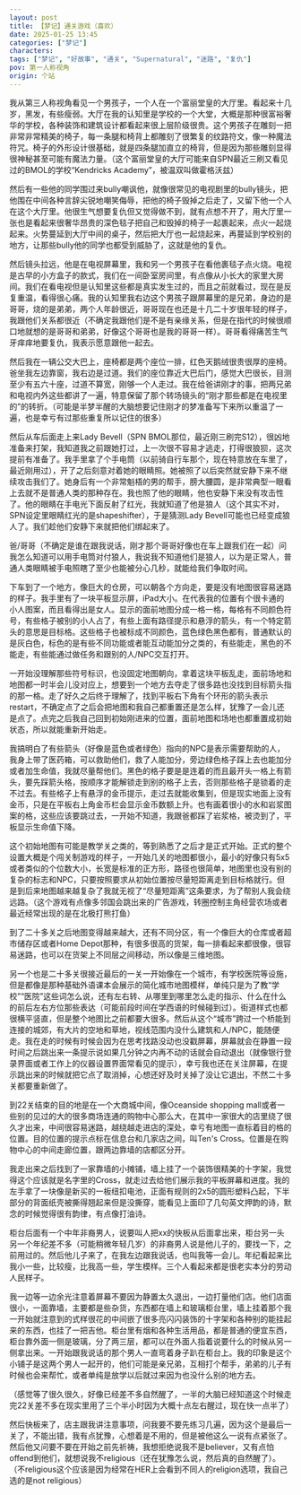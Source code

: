 ```yaml
---
layout: post
title: 【梦记】通关游戏（喜欢）
date: 2025-01-25 13:45
categories: ["梦记"]
characters: 
tags: ["梦记", "好故事", "通关", "Supernatural", "迷路", "复仇"]
pov: 第一人称视角
origin: 个站
---
```


我从第三人称视角看见一个男孩子，一个人在一个富丽堂皇的大厅里。看起来十几岁，黑发，有些瘦弱。大厅在我的认知里是学校的一个大堂，大概是那种很富裕奢华的学校，各种装饰和建筑设计都看起来很上层阶级很贵。这个男孩子在雕刻一把非常非常精美的椅子，每一条腿和椅背上都雕刻了很繁复的纹路符文，像一种魔法符咒。椅子的外形设计很基础，就是四条腿加直立的椅背，但是因为那些雕刻显得很神秘甚至可能有魔法力量。（这个富丽堂皇的大厅可能来自SPN最近三刷又看见过的BMOL的学校“Kendricks Academy”，被温双叫做霍格沃兹）

然后有一些他的同学围过来bully嘲讽他，就像很常见的电视剧里的bully镜头，把他围在中间各种言辞尖锐地嘲笑侮辱，把他的椅子毁掉之后走了，又留下他一个人在这个大厅里。他很生气想要复仇但又觉得做不到，就有点想不开了，用大厅里一张也是看起来很奢华昂贵的深色毯子把自己和毁掉的椅子一起裹起来，点火一起烧起来。火势蔓延到大厅中间的桌子，然后把大厅也一起烧起来，再蔓延到学校别的地方，让那些bully他的同学也都受到威胁了，这就是他的复仇。

然后镜头拉远，他是在电视屏幕里，我和另一个男孩子在看他裹毯子点火烧。电视是古早的小方盒子的款式，我们在一间卧室房间里，有点像从小长大的家里大房间。我们在看电视但是认知里这些都是真实发生过的，而且之前就看过，现在是反复重温，看得很心痛。我的认知里我右边这个男孩子跟屏幕里的是兄弟，身边的是哥哥，烧的是弟弟，两个人年龄很近，哥哥现在也还是十几二十岁很年轻的样子，我跟他们关系都很近（不确定我跟他们是不是有亲缘关系，但是在指代的时候很顺口地就想的是哥哥和弟弟，好像这个哥哥也是我的哥哥一样）。哥哥看得痛苦生气牙痒痒地要复仇，我表示愿意跟他一起去。

然后我在一辆公交大巴上，座椅都是两个座位一排，红色天鹅绒很贵很厚的座椅。爸坐我左边靠窗，我右边是过道。我们的座位靠近大巴后门，感觉大巴很长，目测至少有五六十座，过道不算宽，刚够一个人走过。我在给爸讲刚才的事，把两兄弟和电视内外这些都讲了一遍，特意保留了那个转场镜头的“刚才那些都是在电视里的”的转折。（可能是半梦半醒的大脑想要记住刚才的梦准备写下来所以重温了一遍，也是幸亏有过那些重复所以记住的很多）

然后从车后面走上来Lady Bevell（SPN BMOL那位，最近刚三刷完S12），很凶地准备来打架，我知道我之前跟她打过，上一次很不容易才逃走，打得很狼狈，这次提前有准备了。我手里拿了个手电筒（以前骑自行车那个，现在特意放在车里了，最近刚用过），开了之后刻意对着她的眼睛照。她被照了以后突然就安静下来不继续攻击我们了。她身后有一个非常魁梧的男的帮手，膀大腰圆，是非常典型一眼看上去就不是普通人类的那种存在。我也照了他的眼睛，他也安静下来没有攻击性了。他的眼睛在手电光下面反射了红光，我就知道了他是狼人（这个其实不对，SPN设定里眼睛红光的是shapeshifter），于是猜测Lady Bevell可能也已经变成狼人了。我们趁他们安静下来就把他们绑起来了。

爸/哥哥（不确定是谁在跟我说话，刚才那个哥哥好像也在车上跟我们在一起）问我怎么知道可以用手电筒对付狼人，我说我不知道他们是狼人，以为是正常人，普通人类眼睛被手电照瞎了至少也能被分心几秒，就能给我们争取时间。

下车到了一个地方，像巨大的仓房，可以朝各个方向走，要是没有地图很容易迷路的样子。我手里有了一块平板显示屏，iPad大小。在代表我的位置有个很卡通的小人图案，而且看得出是女人。显示的面前地图分成一格一格，每格有不同颜色符号，有些格子被别的小人占了，有些上面有路径提示和悬浮的箭头，有一个特定箭头的意思是目标格。这些格子也被标成不同颜色，蓝色绿色黑色都有，普通默认的是灰白色，标色的是有些不同功能或者能互动能加分之类的，有些能走，黑色的不能走，有些能通过做任务和跟别的人/NPC交互打开。

一开始没理解那些符号标识，也没固定地图朝向，拿着这块平板乱走，面前场地和地图都一时半会儿没对应上，想要到一个地方去夺走了很多路也没找到目标箭头指的那一格。走了好久之后终于理解了，找到平板右下角有个环形的箭头表示restart，不确定点了之后会把地图和我自己都重置还是怎么样，犹豫了一会儿还是点了。点完之后我自己回到初始刚进来的位置，面前地图和场地也都重置成初始状态，所以就能重新开始走。

我搞明白了有些箭头（好像是蓝色或者绿色）指向的NPC是表示需要帮助的人，我身上带了医药箱，可以救助他们，救了人能加分，旁边绿色格子踩上去也能加分或者加生命值，我就尽量帮他们。黑色的格子要是是连着的而且最开头一格上有箭头，要先踩箭头格，按顺序才能解锁走到别的格子上去，否则那些格子是锁着的走不过去。有些格子上有悬浮的金币提示，走过去就能收集到，但是现实地面上没有金币，只是在平板右上角金币栏会显示金币数额上升。也有画着很小的水和岩浆图案的格，这些应该要跳过去，一开始不知道，我跟爸都踩了岩浆格，被烫到了，平板显示生命值下降。

这个初始地图有可能是教学关之类的，等到熟悉了之后才是正式开始。正式的整个设置大概是个闯关制游戏的样子，一开始几关的地图都很小，最小的好像只有5x5或者类似的个位数大小，长宽是标准的正方形，路径也很简单，地图里也没有别的复杂的标志和NPC，只要按照要求从初始位置按尽量短距离走到目标格就行。但是到后来地图越来越复杂了我就无视了“尽量短距离”这条要求，为了帮别人我会绕远路。（这个游戏有点像多邻国会跳出来的广告游戏，转圈控制主角经营农场或者最近经常出现的是在北极打熊打鱼）

到了二十多关之后地图变得越来越大，还有不同分区，有一个像巨大的仓库或者超市储存区或者Home Depot那种，有很多很高的货架，每一排看起来都很像，很容易迷路，也可以在货架上不同层之间移动，所以像是三维地图。

另一个也是二十多关很接近最后的一关一开始像在一个城市，有学校医院等设施，但是都像是那种基础外语课本会展示的简化城市地图模样，单纯只是为了教“学校”“医院”这些词怎么说，还有左右转、从哪里到哪里怎么走的指示、什么在什么的前后左右方位那些表达（可能前段时间在学西语的时候碰到过）。街道样式也都很横平竖直，但是整个地图比之前都要大很多。然后从这个“城市”跨过一个桥能到连接的城郊，有大片的空地和草地，视线范围内没什么建筑和人/NPC，能随便走。我在走的时候有时候会因为在思考找路没动也没戳屏幕，屏幕就会在静置一段时间之后跳出来一条提示说如果几分钟之内再不动的话就会自动退出（就像银行登录界面或者工作上的仪器设置界面常看见的提示），幸亏我也还在关注屏幕，在提示跳出来的时候就把它点了取消掉，心想还好及时关掉了没让它退出，不然二十多关都要重新做了。

到22关结束的目的地是在一个大商城中间，像Oceanside shopping mall或者一些别的见过的大的很多商场连通的购物中心那么大，在其中一家很大的店里绕了很久才出来，中间很容易迷路，越绕越走进店的深处，幸亏有地图一直标着目的格的位置。目的位置的提示点标在信息台和几家店之间，叫Ten's Cross。位置是在购物中心的中间走廊位置，跟两边靠墙的店都区分开。

我走出来之后找到了一家靠墙的小摊铺，墙上挂了一个装饰很精美的十字架，我觉得这个应该就是名字里的Cross，就走过去给他们展示我的平板屏幕和进度。我的左手拿了一块像是新买的一板纽扣电池，正面有规则的2x5的圆形塑料凸起，下半部分的背面纸壳被撕得翘起来但是没撕穿，能看见上面印了几句英文押韵的诗，默念的时候觉得很有韵律，有点像打油诗。

柜台后面有一个中年非裔男人，说要叫人把xx的快板从后面拿出来，柜台另一头另一个年纪差不多（可能稍微年轻几岁）的非裔男人说是他儿子的，要找一下，之前用过的。然后他儿子来了，在我左边跟我说话，也叫我等一会儿。年纪看起来比我小一些，比较瘦，比我高一些，学生模样。三个人看起来都是很老实本分的劳动人民样子。

我一边等一边余光注意着屏幕不要因为静置太久退出，一边打量他们店。他们店面很小，一面靠墙，主要都是些杂货，东西都在墙上和玻璃柜台里，墙上挂着那个我一开始就注意到的式样很花的中间嵌了很多亮闪闪装饰的十字架和各种别的能挂起来的东西，也挂了一把吉他。柜台里有烟和各种生活用品，都是普通的便宜东西，柜台靠外面一侧是玻璃，分了两三层，都可以在外面人指着说要什么的时候从另一侧拿出来。一开始跟我说话的那个男人一直弯着身子趴在柜台上。我的印象是这个小铺子是这两个男人一起开的，他们可能是亲兄弟，互相打个帮手，弟弟的儿子有时候也会来帮忙，或者单纯是放学以后就过来因为也没什么别的地方去。

（感觉等了很久很久，好像已经差不多自然醒了，一半的大脑已经知道这个时候走完22关差不多在现实里用了三个半小时因为大概十点左右醒过，现在快一点半了）

然后快板来了，店主跟我讲注意事项，问我要不要先练习几遍，因为这个是最后一关了，不能出错，我有点犹豫，心想着是不用的，但是被他这么一说有点紧张了。然后他又问要不要在开始之前先祈祷，我想拒绝说我不是believer，又有点怕offend到他们，就想说我不religious（还在犹豫怎么说，然后真的自然醒了）。（不religious这个应该是因为经常在HER上会看到不同人的religion选项，我自己选的是not religious）
